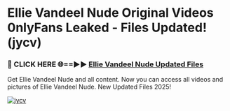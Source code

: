 # Ellie Vandeel Nude Original Videos 0nlyFans Leaked - Files Updated! (jycv)

<h3>🔴 CLICK HERE 🌐==►► <a href="https://tinyurl.com/4mcuefdz" rel="nofollow">Ellie Vandeel Nude Updated Files</a></h3>

Get Ellie Vandeel Nude and all content. Now you can access all videos and pictures of Ellie Vandeel Nude. New Updated Files 2025!

[![jycv](https://i.imgur.com/StAQSOY.gif)](https://tinyurl.com/4mcuefdz)
